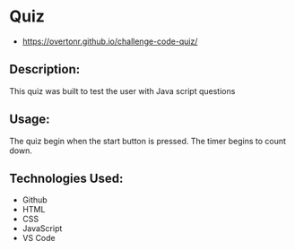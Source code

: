 # Quiz
- https://overtonr.github.io/challenge-code-quiz/
## Description:
This quiz was built to test the user with Java script questions

## Usage: 
The quiz begin when the start button is pressed. The timer begins to count down. 

## Technologies Used:
* Github
* HTML
* CSS
* JavaScript
* VS Code